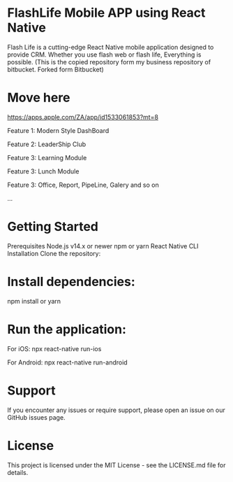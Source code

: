 # FlashLife Mobile APP using React Native

Flash Life is a cutting-edge React Native mobile application designed to provide CRM. Whether you use flash web or flash life, Everything is possible.
(This is the copied repository form my business repository of bitbucket. Forked form Bitbucket)

# Move here 
https://apps.apple.com/ZA/app/id1533061853?mt=8

Feature 1: Modern Style DashBoard

Feature 2: LeaderShip Club

Feature 3: Learning Module

Feature 3: Lunch Module

Feature 3: Office, Report, PipeLine, Galery and so on

...
# Getting Started

Prerequisites
Node.js v14.x or newer
npm or yarn
React Native CLI
Installation
Clone the repository:

# Install dependencies:
npm install or yarn

# Run the application:

For iOS:
npx react-native run-ios

For Android:
npx react-native run-android

# Support
If you encounter any issues or require support, please open an issue on our GitHub issues page.

# License
This project is licensed under the MIT License - see the LICENSE.md file for details.
